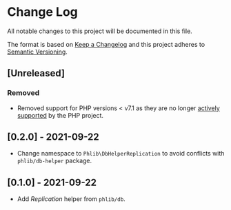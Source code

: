 # Change Log
All notable changes to this project will be documented in this file.

The format is based on [Keep a Changelog](http://keepachangelog.com/) 
and this project adheres to [Semantic Versioning](http://semver.org/).

## [Unreleased]
### Removed
- Removed support for PHP versions < v7.1 as they are no longer
  [actively supported](https://php.net/supported-versions.php) by the PHP project.

## [0.2.0] - 2021-09-22
- Change namespace to `Phlib\DbHelperReplication` to avoid conflicts with
  `phlib/db-helper` package.

## [0.1.0] - 2021-09-22
- Add *Replication* helper from `phlib/db`.
